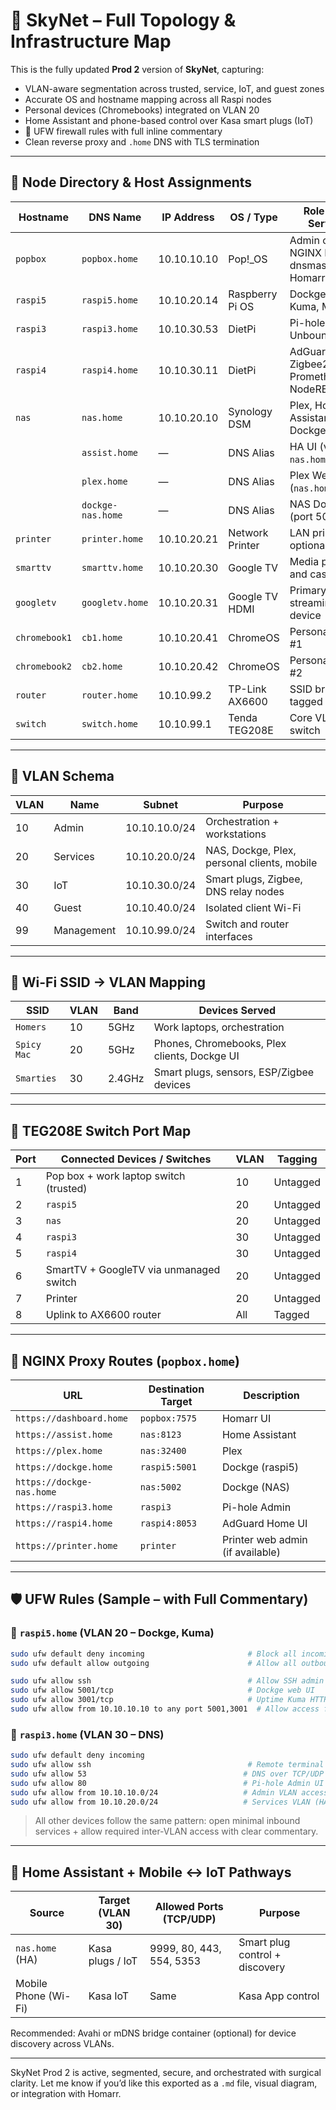 # 🤖 SkyNet – Full Topology & Infrastructure Map

This is the fully updated **Prod 2** version of **SkyNet**, capturing:

- VLAN-aware segmentation across trusted, service, IoT, and guest zones
- Accurate OS and hostname mapping across all Raspi nodes
- Personal devices (Chromebooks) integrated on VLAN 20
- Home Assistant and phone-based control over Kasa smart plugs (IoT)
- 🔐 UFW firewall rules with full inline commentary
- Clean reverse proxy and `.home` DNS with TLS termination

---

## 🧠 Node Directory & Host Assignments

| Hostname       | DNS Name            | IP Address     | OS / Type            | Role & Key Services                                           |
|----------------|---------------------|----------------|----------------------|----------------------------------------------------------------|
| `popbox`       | `popbox.home`       | 10.10.10.10    | Pop!_OS              | Admin core: NGINX Proxy, dnsmasq, Homarr                       |
| `raspi5`       | `raspi5.home`       | 10.10.20.14    | Raspberry Pi OS      | Dockge, Uptime Kuma, Mosquitto                                 |
| `raspi3`       | `raspi3.home`       | 10.10.30.53    | DietPi               | Pi-hole + Unbound DNS                                          |
| `raspi4`       | `raspi4.home`       | 10.10.30.11    | DietPi               | AdGuard Home, Zigbee2MQTT, Prometheus, NodeRED                |
| `nas`          | `nas.home`          | 10.10.20.10    | Synology DSM         | Plex, Home Assistant, Dockge                                   |
|                | `assist.home`       | —              | DNS Alias            | HA UI (via `nas.home:8123`)                                    |
|                | `plex.home`         | —              | DNS Alias            | Plex Web UI (`nas.home:32400`)                                 |
|                | `dockge-nas.home`   | —              | DNS Alias            | NAS Docker UI (port 5002)                                      |
| `printer`      | `printer.home`      | 10.10.20.21    | Network Printer       | LAN printing, optional web UI                                  |
| `smarttv`      | `smarttv.home`      | 10.10.20.30    | Google TV             | Media playback and casting                                     |
| `googletv`     | `googletv.home`     | 10.10.20.31    | Google TV HDMI        | Primary streaming device                                       |
| `chromebook1`  | `cb1.home`          | 10.10.20.41    | ChromeOS              | Personal laptop #1                                             |
| `chromebook2`  | `cb2.home`          | 10.10.20.42    | ChromeOS              | Personal laptop #2                                             |
| `router`       | `router.home`       | 10.10.99.2     | TP-Link AX6600        | SSID bridge + tagged uplink                                    |
| `switch`       | `switch.home`       | 10.10.99.1     | Tenda TEG208E         | Core VLAN switch                                               |

---

## 🧩 VLAN Schema

| VLAN | Name        | Subnet           | Purpose                                              |
|------|-------------|------------------|-------------------------------------------------------|
| 10   | Admin       | 10.10.10.0/24    | Orchestration + workstations                         |
| 20   | Services    | 10.10.20.0/24    | NAS, Dockge, Plex, personal clients, mobile          |
| 30   | IoT         | 10.10.30.0/24    | Smart plugs, Zigbee, DNS relay nodes                 |
| 40   | Guest       | 10.10.40.0/24    | Isolated client Wi-Fi                                |
| 99   | Management  | 10.10.99.0/24    | Switch and router interfaces                         |

---

## 📶 Wi-Fi SSID → VLAN Mapping

| SSID         | VLAN | Band   | Devices Served                                 |
|--------------|------|--------|------------------------------------------------|
| `Homers`     | 10   | 5GHz   | Work laptops, orchestration                    |
| `Spicy Mac`  | 20   | 5GHz   | Phones, Chromebooks, Plex clients, Dockge UI   |
| `Smarties`   | 30   | 2.4GHz | Smart plugs, sensors, ESP/Zigbee devices       |

---

## 🔌 TEG208E Switch Port Map

| Port | Connected Devices / Switches           | VLAN | Tagging  |
|------|----------------------------------------|------|----------|
| 1    | Pop box + work laptop switch (trusted) | 10   | Untagged |
| 2    | `raspi5`                               | 20   | Untagged |
| 3    | `nas`                                  | 20   | Untagged |
| 4    | `raspi3`                               | 30   | Untagged |
| 5    | `raspi4`                               | 30   | Untagged |
| 6    | SmartTV + GoogleTV via unmanaged switch| 20   | Untagged |
| 7    | Printer                                 | 20   | Untagged |
| 8    | Uplink to AX6600 router                | All  | Tagged   |

---

## 🔐 NGINX Proxy Routes (`popbox.home`)

| URL                        | Destination Target      | Description                                |
|----------------------------|--------------------------|---------------------------------------------|
| `https://dashboard.home`   | `popbox:7575`            | Homarr UI                                   |
| `https://assist.home`      | `nas:8123`               | Home Assistant                              |
| `https://plex.home`        | `nas:32400`              | Plex                                         |
| `https://dockge.home`      | `raspi5:5001`            | Dockge (raspi5)                             |
| `https://dockge-nas.home`  | `nas:5002`               | Dockge (NAS)                                |
| `https://raspi3.home`      | `raspi3`                 | Pi-hole Admin                               |
| `https://raspi4.home`      | `raspi4:8053`            | AdGuard Home UI                             |
| `https://printer.home`     | `printer`                | Printer web admin (if available)            |

---

## 🛡️ UFW Rules (Sample – with Full Commentary)

### 🔹 `raspi5.home` (VLAN 20 – Dockge, Kuma)
```bash
sudo ufw default deny incoming                       # Block all incoming by default
sudo ufw default allow outgoing                      # Allow all outbound traffic

sudo ufw allow ssh                                   # Allow SSH admin access
sudo ufw allow 5001/tcp                              # Dockge web UI
sudo ufw allow 3001/tcp                              # Uptime Kuma HTTP UI
sudo ufw allow from 10.10.10.10 to any port 5001,3001  # Allow access from Admin node (Popbox)
```

### 🔹 `raspi3.home` (VLAN 30 – DNS)
```bash
sudo ufw default deny incoming
sudo ufw allow ssh                                   # Remote terminal
sudo ufw allow 53                                   # DNS over TCP/UDP
sudo ufw allow 80                                   # Pi-hole Admin UI
sudo ufw allow from 10.10.10.0/24                   # Admin VLAN access
sudo ufw allow from 10.10.20.0/24                   # Services VLAN (HA, phones, TVs)
```

> All other devices follow the same pattern: open minimal inbound services + allow required inter-VLAN access with clear commentary.

---

## 📲 Home Assistant + Mobile ↔ IoT Pathways

| Source            | Target (VLAN 30)   | Allowed Ports (TCP/UDP)      | Purpose                       |
|-------------------|--------------------|-------------------------------|-------------------------------|
| `nas.home` (HA)   | Kasa plugs / IoT   | 9999, 80, 443, 554, 5353      | Smart plug control + discovery|
| Mobile Phone (Wi-Fi) | Kasa IoT         | Same                          | Kasa App control              |

Recommended: Avahi or mDNS bridge container (optional) for device discovery across VLANs.

---

SkyNet Prod 2 is active, segmented, secure, and orchestrated with surgical clarity. Let me know if you’d like this exported as a `.md` file, visual diagram, or integration with Homarr.

